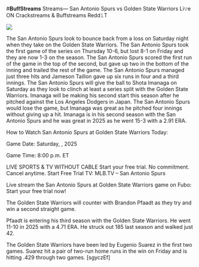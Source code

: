 #𝐁𝐮𝐟𝐟𝐒𝐭𝐫𝐞𝐚𝐦𝐬 Streams— San Antonio Spurs vs Golden State Warriors Li𝚟e ON Crackstreams & Buffstreams Redd𝚒T  
  
  
[![](https://i.imgur.com/qSNzIqt.png)](https://movie.rssnews.media/jstJCJd.php)  
  
The San Antonio Spurs look to bounce back from a loss on Saturday night when they take on the Golden State Warriors. The San Antonio Spurs took the first game of the series on Thursday 10-6, but lost 8-1 on Friday and they are now 1-3 on the season. The San Antonio Spurs scored the first run of the game in the top of the second, but gave up two in the bottom of the inning and trailed the rest of the game. The San Antonio Spurs managed just three hits and Jameson Taillon gave up six runs in four and a third innings. The San Antonio Spurs will give the ball to Shota Imanaga on Saturday as they look to clinch at least a series split with the Golden State Warriors. Imanaga will be making his second start this season after he pitched against the Los Angeles Dodgers in Japan. The San Antonio Spurs would lose the game, but Imanaga was great as he pitched four innings without giving up a hit. Imanaga is in his second season with the San Antonio Spurs and he was great in 2025 as he went 15-3 with a 2.91 ERA.

How to Watch San Antonio Spurs at Golden State Warriors Today:

Game Date: Saturday, , 2025

Game Time: 8:00 p.m. ET

LIVE SPORTS & TV WITHOUT CABLE
Start your free trial. No commitment. Cancel anytime.
Start Free Trial
TV: MLB.TV – San Antonio Spurs

Live stream the San Antonio Spurs at Golden State Warriors game on Fubo: Start your free trial now!

The Golden State Warriors will counter with Brandon Pfaadt as they try and win a second straight game.

Pfaadt is entering his third season with the Golden State Warriors. He went 11-10 in 2025 with a 4.71 ERA. He struck out 185 last season and walked just 42.

The Golden State Warriors have been led by Eugenio Suarez in the first two games. Suarez hit a pair of two-run home runs in the win on Friday and is hitting .429 through two games. [sgyczEf]